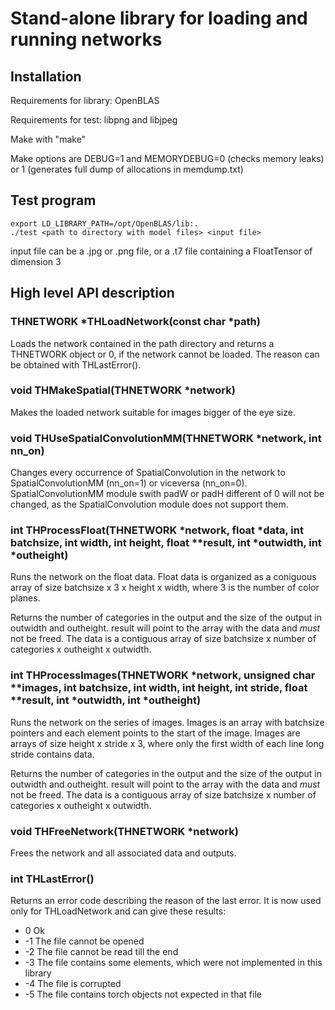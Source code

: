 # Stand-alone library for loading and running networks

## Installation

Requirements for library: OpenBLAS

Requirements for test: libpng and libjpeg

Make with "make"

Make options are DEBUG=1 and MEMORYDEBUG=0 (checks memory leaks) or 1 (generates full dump
of allocations in memdump.txt)

## Test program

    export LD_LIBRARY_PATH=/opt/OpenBLAS/lib:.
    ./test <path to directory with model files> <input file>

input file can be a .jpg or .png file, or a .t7 file containing a FloatTensor of dimension 3

## High level API description

### THNETWORK *THLoadNetwork(const char *path)

Loads the network contained in the path directory and returns a THNETWORK object or 0, if the
network cannot be loaded. The reason can be obtained with THLastError().

### void THMakeSpatial(THNETWORK *network)

Makes the loaded network suitable for images bigger of the eye size.

### void THUseSpatialConvolutionMM(THNETWORK *network, int nn_on)

Changes every occurrence of SpatialConvolution in the network to SpatialConvolutionMM (nn_on=1) or viceversa (nn_on=0).
SpatialConvolutionMM module swith padW or padH different of 0 will not be changed, as the SpatialConvolution module
does not support them.

### int THProcessFloat(THNETWORK *network, float *data, int batchsize, int width, int height, float **result, int *outwidth, int *outheight)

Runs the network on the float data. Float data is organized as a coniguous array of
size batchsize x 3 x height x width, where 3 is the number of color planes.

Returns the number of categories in the output and the size of the output in outwidth and outheight.
result will point to the array with the data and *must* not be freed.
The data is a contiguous array of size batchsize x number of categories x outheight x outwidth.

### int THProcessImages(THNETWORK *network, unsigned char **images, int batchsize, int width, int height, int stride, float **result, int *outwidth, int *outheight)

Runs the network on the series of images. Images is an array with batchsize pointers and
each element points to the start of the image. Images are arrays of size
height x stride x 3, where only the first width of each line long stride contains data.

Returns the number of categories in the output and the size of the output in outwidth and outheight.
result will point to the array with the data and *must* not be freed.
The data is a contiguous array of size batchsize x number of categories x outheight x outwidth.

### void THFreeNetwork(THNETWORK *network)

Frees the network and all associated data and outputs.

### int THLastError()

Returns an error code describing the reason of the last error. It is now used only for
THLoadNetwork and can give these results:

- 0 Ok
- -1 The file cannot be opened
- -2 The file cannot be read till the end
- -3 The file contains some elements, which were not implemented in this library
- -4 The file is corrupted
- -5 The file contains torch objects not expected in that file
